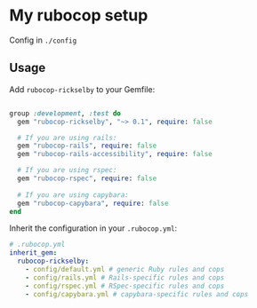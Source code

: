 # My rubocop setup

Config in `./config`

## Usage

Add `rubocop-rickselby` to your Gemfile:

```ruby

group :development, :test do
  gem "rubocop-rickselby", "~> 0.1", require: false

  # If you are using rails:
  gem "rubocop-rails", require: false
  gem "rubocop-rails-accessibility", require: false

  # If you are using rspec:
  gem "rubocop-rspec", require: false
  
  # If you are using capybara:
  gem "rubocop-capybara", require: false
end
```

Inherit the configuration in your `.rubocop.yml`:

```yaml
# .rubocop.yml
inherit_gem:
  rubocop-rickselby:
    - config/default.yml # generic Ruby rules and cops
    - config/rails.yml # Rails-specific rules and cops
    - config/rspec.yml # RSpec-specific rules and cops
    - config/capybara.yml # capybara-specific rules and cops
```
